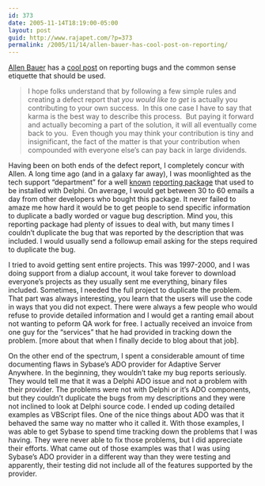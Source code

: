 ```yaml
---
id: 373
date: 2005-11-14T18:19:00-05:00
layout: post
guid: http://www.rajapet.com/?p=373
permalink: /2005/11/14/allen-bauer-has-cool-post-on-reporting/
---
```

[Allen Bauer](http://blogs.borland.com/abauer/) has a [cool post](http://blogs.borland.com/abauer/archive/2005/11/12/22066.aspx "The Oracle at Delphi") on reporting bugs and the common sense etiquette that should be used.

> I hope folks understand that by following a few simple rules and creating a defect report that _you would like to get_ is actually you contributing to your own success.  In this one case I have to say that karma is the best way to describe this process.  But paying it forward and actually becoming a part of the solution, it will all eventually come back to you.  Even though you may think your contribution is tiny and insignificant, the fact of the matter is that your contribution when compounded with everyone else&#8217;s can pay back in large dividends.

Having been on both ends of the defect report, I completely concur with Allen. A long time ago (and in a galaxy far away), I was moonlighted as the tech support &#8220;department&#8221; for a well [known](http://www.delphipages.com/news/detaildocs.cfm?ID=9 "Another happy user!") [reporting package](http://www.qusoft.com/) that used to be installed with Delphi. On average, I would get between 30 to 60 emails a day from other developers who bought this package. It never failed to amaze me how hard it would be to get people to send specific information to duplicate a badly worded or vague bug description. Mind you, this reporting package had plenty of issues to deal with, but many times I couldn&#8217;t duplicate the bug that was reported by the description that was included. I would usually send a followup email asking for the steps required to duplicate the bug. 

I tried to avoid getting sent entire projects. This was 1997-2000, and I was doing support from a dialup account, it woul take forever to download everyone&#8217;s projects as they usually sent me everything, binary files included. Sometimes, I needed the full project to duplicate the problem. That part was always interesting, you learn that the users will use the code in ways that you did not expect. There were always a few people who would refuse to provide detailed information and I would get a ranting email about not wanting to peform QA work for free. I actually received an invoice from one guy for the &#8220;services&#8221; that he had provided in tracking down the problem. [more about that when I finally decide to blog about that job].

On the other end of the spectrum, I spent a considerable amount of time documenting flaws in Sybase&#8217;s ADO provider for Adaptive Server Anywhere. In the beginning, they wouldn&#8217;t take my bug reports seriously. They would tell me that it was a Delphi ADO issue and not a problem with their provider. The problems were not with Delphi or it&#8217;s ADO components, but they couldn&#8217;t duplicate the bugs from my descriptions and they were not inclined to look at Delphi source code. I ended up coding detailed examples as VBScript files. One of the nice things about ADO was that it behaved the same way no matter who it called it. With those examples, I was able to get Sybase to spend time tracking down the problems that I was having. They were never able to fix those problems, but I did appreciate their efforts. What came out of those examples was that I was using Sybase&#8217;s ADO provider in a different way than they were testing and apparently, their testing did not include all of the features supported by the provider.
